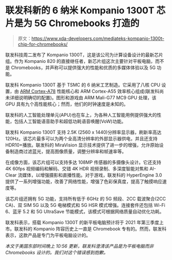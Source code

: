# 联发科新的 6 纳米 Kompanio 1300T 芯片是为 5G Chromebooks 打造的

> 原文：<https://www.xda-developers.com/mediateks-kompanio-1300t-chip-for-chromebooks/>

联发科技周二发布了 Kompanio 1300T，这是该公司为计算设备设计的最新芯片组。作为 Kompanio 820 的直接继任者，新芯片组这次主要针对平板电脑，而不是 Chromebooks，并声称可以提供强大的性能和优质的多媒体体验以及 5G 功能。

联发科 Kompanio 1300T 基于 TSMC 的 6 纳米工艺制造。它采用了八核 CPU 设置，由 [ARM Cortex-A78](https://www.xda-developers.com/arm-announces-cortex-a78-cpu-mali-g78-gpu-ethos-n78-npu/) 性能核心和 ARM Cortex-A55 效率核心组成(联发科尚未详细说明确切的配置)。图形和游戏由 ARM Mali-G77 MC9 GPU 处理，该 GPU 具有九个高性能核心；然而，他们的时钟速度是未知的。

联发科的人工智能处理单元(APU)也在车上，为各种人工智能用例提供强大的性能，包括人工智能语音助手和超低功耗语音唤醒(VoW)功能。

联发科 Kompanio 1300T 支持 2.5K (2560 x 1440)分辨率显示器，刷新率高达 120Hz。该芯片最多可以为两个全高清分辨率的外部显示器供电，并且还支持 HDR10+播放。联发科的 MiraVision 显示技术提供了进一步的增强，允许原始设备制造商过滤蓝光，提高图像质量，调整分辨率和帧速率等。

在成像方面，该芯片组可以支持多达 108MP 传感器的多摄像头设计。它还支持 4K 60fps 视频编码和解码、交错 4K HDR 视频录制、多深度智能对焦和 AI-Clear 流媒体，以增强摄影和直播性能。对于游戏，联发科的 HyperEngine 3.0 提供了一系列增强功能，改善了网络性能，增强了色彩保真度，提高了触摸响应速度等。

该芯片组还拥有 5G 功能，支持所有低于 6GHz 的 5G 频段、2CC 载波聚合(2CC CA)、双 SIM 5G 以及 5G 电梯模式和 5G HSR 模式增强。连接套件还包括 Wi-Fi 6、蓝牙 5.2 和 5G UltraSave 节能模式，该模式可根据网络质量自动优化功耗。

联发科表示，搭载 Kompanio 1300T 的新平板电脑预计将于 2021 年第三季度上市。联发科的 Kompanio 阵容历史上一直是 Chromebook 专有的。然而，联发科表示，这款产品是专门为平板电脑设计的。

*本文于美国东部时间晚上 10:56 更新，联发科澄清该产品是为平板电脑而非 Chromebooks 设计的。我们对这个错误感到抱歉。*